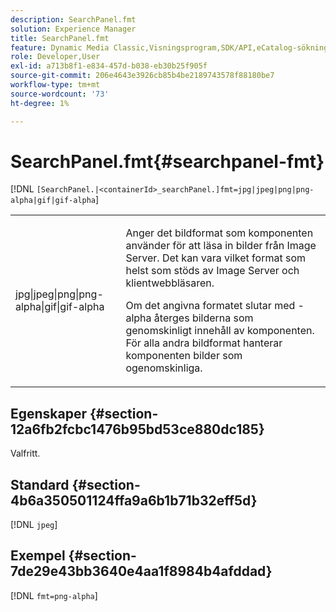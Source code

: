 ```yaml
---
description: SearchPanel.fmt
solution: Experience Manager
title: SearchPanel.fmt
feature: Dynamic Media Classic,Visningsprogram,SDK/API,eCatalog-sökning
role: Developer,User
exl-id: a713b8f1-e834-457d-b038-eb30b25f905f
source-git-commit: 206e4643e3926cb85b4be2189743578f88180be7
workflow-type: tm+mt
source-wordcount: '73'
ht-degree: 1%

---
```


# SearchPanel.fmt{#searchpanel-fmt}

[!DNL `[SearchPanel.|<containerId>_searchPanel.]fmt=jpg|jpeg|png|png-alpha|gif|gif-alpha`]

<table id="table_8629FDB399124A57B8026E46687D0BC2"> 
 <tbody> 
  <tr> 
   <td colname="col1"> <p> <span class="codeph"> jpg|jpeg|png|png-alpha|gif|gif-alpha</span> </p> </td> 
   <td colname="col2"> <p> Anger det bildformat som komponenten använder för att läsa in bilder från Image Server. Det kan vara vilket format som helst som stöds av Image Server och klientwebbläsaren. </p> <p>Om det angivna formatet slutar med <span class="codeph"> -alpha</span> återges bilderna som genomskinligt innehåll av komponenten. För alla andra bildformat hanterar komponenten bilder som ogenomskinliga. </p> </td> 
  </tr> 
 </tbody> 
</table>

## Egenskaper {#section-12a6fb2fcbc1476b95bd53ce880dc185}

Valfritt.

## Standard {#section-4b6a350501124ffa9a6b1b71b32eff5d}

[!DNL `jpeg`]

## Exempel {#section-7de29e43bb3640e4aa1f8984b4afddad}

[!DNL `fmt=png-alpha`]

